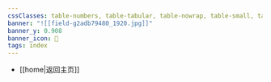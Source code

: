 ```yaml
---
cssClasses: table-numbers, table-tabular, table-nowrap, table-small, table-lines, row-lines, col-lines, row-alt, table-max
banner: "![[field-g2adb79480_1920.jpg]]"
banner_y: 0.908
banner_icon: 🍋
tags: index
---
```


- [[home|返回主页]]


